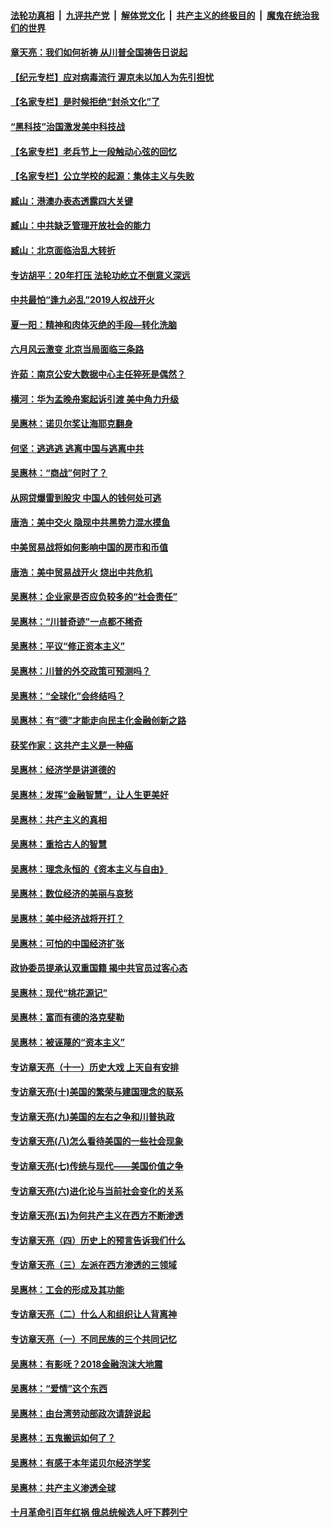 

####  [法轮功真相](../../../../basic/blob/master/README.md?t=06220302) &nbsp;|&nbsp; [九评共产党](../../../../9ping.md/blob/master/README.md?t=06220302) &nbsp;|&nbsp; [解体党文化](../../../../jtdwh.md/blob/master/README.md?t=06220302)  &nbsp;|&nbsp; [共产主义的终极目的](../../../../gczydzjmd.md/blob/master/README.md?t=06220302) &nbsp;|&nbsp; [魔鬼在统治我们的世界](../../../../mgztzwmdsj.md/blob/master/README.md?t=06220302) 

#### [章天亮：我们如何祈祷 从川普全国祷告日说起](../pages/nsc423/n11944627.md?t=06220302) 

#### [【纪元专栏】应对病毒流行 渥京未以加人为先引担忧](../pages/nsc423/n11875714.md?t=06220302) 

#### [【名家专栏】是时候拒绝“封杀文化”了](../pages/nsc423/n11814093.md?t=06220302) 

#### [“黑科技”治国激发美中科技战](../pages/nsc423/n11638056.md?t=06220302) 

#### [【名家专栏】老兵节上一段触动心弦的回忆](../pages/nsc423/n11646016.md?t=06220302) 

#### [【名家专栏】公立学校的起源：集体主义与失败](../pages/nsc423/n11601833.md?t=06220302) 

#### [臧山：港澳办表态透露四大关键](../pages/nsc423/n11421628.md?t=06220302) 

#### [臧山：中共缺乏管理开放社会的能力](../pages/nsc423/n11407457.md?t=06220302) 

#### [臧山：北京面临治乱大转折](../pages/nsc423/n11406895.md?t=06220302) 

#### [专访胡平：20年打压 法轮功屹立不倒意义深远](../pages/nsc423/n11398800.md?t=06220302) 

#### [中共最怕“逢九必乱”2019人权战开火](../pages/nsc423/n11385248.md?t=06220302) 

#### [夏一阳：精神和肉体灭绝的手段—转化洗脑](../pages/nsc423/n11368250.md?t=06220302) 

#### [六月风云激变 北京当局面临三条路](../pages/nsc423/n11313668.md?t=06220302) 

#### [许茹：南京公安大数据中心主任猝死是偶然？](../pages/nsc423/n11064744.md?t=06220302) 

#### [横河：华为孟晚舟案起诉引渡 美中角力升级](../pages/nsc423/n11027230.md?t=06220302) 

#### [吴惠林：诺贝尔奖让海耶克翻身](../pages/nsc423/n10890049.md?t=06220302) 

#### [何坚：逃逃逃 逃离中国与逃离中共](../pages/nsc423/n10592891.md?t=06220302) 

#### [吴惠林：“商战”何时了？](../pages/nsc423/n10573558.md?t=06220302) 

#### [从网贷爆雷到股灾 中国人的钱何处可逃](../pages/nsc423/n10572800.md?t=06220302) 

#### [唐浩：美中交火 隐现中共黑势力混水摸鱼](../pages/nsc423/n10544040.md?t=06220302) 

#### [中美贸易战将如何影响中国的房市和币值](../pages/nsc423/n10543697.md?t=06220302) 

#### [唐浩：美中贸易战开火 烧出中共危机](../pages/nsc423/n10540126.md?t=06220302) 

#### [吴惠林：企业家是否应负较多的“社会责任”](../pages/nsc423/n10535022.md?t=06220302) 

#### [吴惠林：“川普奇迹”一点都不稀奇](../pages/nsc423/n10512808.md?t=06220302) 

#### [吴惠林：平议“修正资本主义”](../pages/nsc423/n10495724.md?t=06220302) 

#### [吴惠林：川普的外交政策可预测吗？](../pages/nsc423/n10462387.md?t=06220302) 

#### [吴惠林：“全球化”会终结吗？](../pages/nsc423/n10452838.md?t=06220302) 

#### [吴惠林：有“德”才能走向民主化金融创新之路](../pages/nsc423/n10432292.md?t=06220302) 

#### [获奖作家：这共产主义是一种癌](../pages/nsc423/n10431541.md?t=06220302) 

#### [吴惠林：经济学是讲道德的](../pages/nsc423/n10398014.md?t=06220302) 

#### [吴惠林：发挥“金融智慧”，让人生更美好](../pages/nsc423/n10375019.md?t=06220302) 

#### [吴惠林：共产主义的真相](../pages/nsc423/n10351394.md?t=06220302) 

#### [吴惠林：重拾古人的智慧](../pages/nsc423/n10337691.md?t=06220302) 

#### [吴惠林：理念永恒的《资本主义与自由》](../pages/nsc423/n10316274.md?t=06220302) 

#### [吴惠林：数位经济的美丽与哀愁](../pages/nsc423/n10292946.md?t=06220302) 

#### [吴惠林：美中经济战将开打？](../pages/nsc423/n10258825.md?t=06220302) 

#### [吴惠林：可怕的中国经济扩张](../pages/nsc423/n10219147.md?t=06220302) 

#### [政协委员提承认双重国籍 揭中共官员过客心态](../pages/nsc423/n10208809.md?t=06220302) 

#### [吴惠林：现代“桃花源记”](../pages/nsc423/n10185234.md?t=06220302) 

#### [吴惠林：富而有德的洛克斐勒](../pages/nsc423/n10142264.md?t=06220302) 

#### [吴惠林：被诬蔑的“资本主义”](../pages/nsc423/n10124816.md?t=06220302) 

#### [专访章天亮（十一）历史大戏 上天自有安排](../pages/nsc423/n10094905.md?t=06220302) 

#### [专访章天亮(十)美国的繁荣与建国理念的联系](../pages/nsc423/n10094899.md?t=06220302) 

#### [专访章天亮(九)美国的左右之争和川普执政](../pages/nsc423/n10094889.md?t=06220302) 

#### [专访章天亮(八)怎么看待美国的一些社会现象](../pages/nsc423/n10094857.md?t=06220302) 

#### [专访章天亮(七)传统与现代——美国价值之争](../pages/nsc423/n10093140.md?t=06220302) 

#### [专访章天亮(六)进化论与当前社会变化的关系](../pages/nsc423/n10092036.md?t=06220302) 

#### [专访章天亮(五)为何共产主义在西方不断渗透](../pages/nsc423/n10083620.md?t=06220302) 

#### [专访章天亮（四）历史上的预言告诉我们什么](../pages/nsc423/n10083606.md?t=06220302) 

#### [专访章天亮（三）左派在西方渗透的三领域](../pages/nsc423/n10081115.md?t=06220302) 

#### [吴惠林：工会的形成及其功能](../pages/nsc423/n10080633.md?t=06220302) 

#### [专访章天亮（二）什么人和组织让人背离神](../pages/nsc423/n10076637.md?t=06220302) 

#### [专访章天亮（一）不同民族的三个共同记忆](../pages/nsc423/n10074188.md?t=06220302) 

#### [吴惠林：有影呒？2018金融泡沫大地震](../pages/nsc423/n10040534.md?t=06220302) 

#### [吴惠林：“爱情”这个东西](../pages/nsc423/n10019423.md?t=06220302) 

#### [吴惠林：由台湾劳动部政次请辞说起](../pages/nsc423/n9979679.md?t=06220302) 

#### [吴惠林：五鬼搬运如何了？](../pages/nsc423/n9925338.md?t=06220302) 

#### [吴惠林：有感于本年诺贝尔经济学奖](../pages/nsc423/n9871883.md?t=06220302) 

#### [吴惠林：共产主义渗透全球](../pages/nsc423/n9812748.md?t=06220302) 

#### [十月革命引百年红祸 俄总统候选人吁下葬列宁](../pages/nsc423/n9810182.md?t=06220302) 

